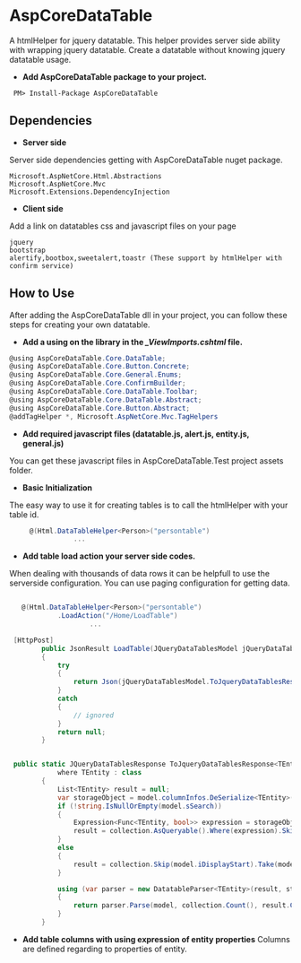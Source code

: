 
# AspCoreDataTable

A htmlHelper for jquery datatable. This helper provides server side ability with wrapping jquery datatable. Create a datatable without knowing jquery datatable usage.

* **Add AspCoreDataTable package to your project.**

```
 PM> Install-Package AspCoreDataTable
```

## Dependencies

* **Server side**

Server side dependencies getting with AspCoreDataTable nuget package.
```
Microsoft.AspNetCore.Html.Abstractions
Microsoft.AspNetCore.Mvc
Microsoft.Extensions.DependencyInjection
```
* **Client side**

Add a link on datatables css and javascript files on your page
```
jquery
bootstrap
alertify,bootbox,sweetalert,toastr (These support by htmlHelper with confirm service)

```

## How to Use

After adding the AspCoreDataTable dll in your project, you can follow these steps for creating your own datatable.

* **Add a using on the library in the *_ViewImports.cshtml* file.**

```csharp
@using AspCoreDataTable.Core.DataTable;
@using AspCoreDataTable.Core.Button.Concrete;
@using AspCoreDataTable.Core.General.Enums;
@using AspCoreDataTable.Core.ConfirmBuilder;
@using AspCoreDataTable.Core.DataTable.Toolbar;
@using AspCoreDataTable.Core.DataTable.Abstract;
@using AspCoreDataTable.Core.Button.Abstract;
@addTagHelper *, Microsoft.AspNetCore.Mvc.TagHelpers
```

* **Add required javascript files (datatable.js, alert.js, entity.js, general.js)**

You can get these javascript files in AspCoreDataTable.Test project assets folder.

* **Basic Initialization**

The easy way to use it for creating tables is to call the htmlHelper with your table id.
```csharp
     @(Html.DataTableHelper<Person>("persontable")
                ...
```

* **Add table load action your server side codes.**

When dealing with thousands of data rows it can be helpfull to use the serverside configuration. You can use paging configuration for getting data.

```csharp

   @(Html.DataTableHelper<Person>("persontable")
            .LoadAction("/Home/LoadTable")
                    ...

 [HttpPost]
        public JsonResult LoadTable(JQueryDataTablesModel jQueryDataTablesModel)
        {
            try
            {
                return Json(jQueryDataTablesModel.ToJqueryDataTablesResponse(personList));
            }
            catch
            {
                // ignored
            }
            return null;
        }


 public static JQueryDataTablesResponse ToJqueryDataTablesResponse<TEntity>(this JQueryDataTablesModel model, IEnumerable<TEntity> collection)
            where TEntity : class
        {
            List<TEntity> result = null;
            var storageObject = model.columnInfos.DeSerialize<TEntity>();
            if (!string.IsNullOrEmpty(model.sSearch))
            {
                Expression<Func<TEntity, bool>> expression = storageObject.GetSearchExpression(model.sSearch.Trim());
                result = collection.AsQueryable().Where(expression).Skip(model.iDisplayStart).Take(model.iDisplayLength).ToList();
            }
            else
            {
                result = collection.Skip(model.iDisplayStart).Take(model.iDisplayLength).ToList();
            }

            using (var parser = new DatatableParser<TEntity>(result, storageObject))
            {
                return parser.Parse(model, collection.Count(), result.Count);
            }
        }
```
* **Add table columns with using expression of entity properties**
Columns are defined regarding to properties of entity.
```csharp

```



